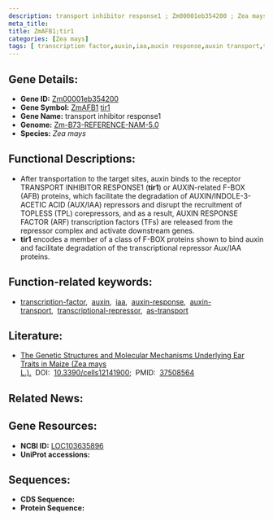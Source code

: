 ```yaml
---
description: transport inhibitor response1 ; Zm00001eb354200 ; Zea mays
meta_title:
title: ZmAFB1;tir1
categories: [Zea mays]
tags: [ transcription factor,auxin,iaa,auxin response,auxin transport,transcriptional repressor,as transport ]
---
```


## Gene Details:
- **Gene ID:**	[Zm00001eb354200](https://www.maizegdb.org/gene_center/gene/Zm00001eb354200)
- **Gene Symbol:** <u>ZmAFB1</u>&nbsp;<u>tir1</u>
- **Gene Name:** transport inhibitor response1
- **Genome:** [Zm-B73-REFERENCE-NAM-5.0](https://www.maizegdb.org/genome/assembly/Zm-B73-REFERENCE-NAM-5.0)
- **Species:** *Zea mays*

## Functional Descriptions:
   - After transportation to the target sites, auxin binds to the receptor TRANSPORT INHIBITOR RESPONSE1 (**tir1**) or AUXIN-related F-BOX (AFB) proteins, which facilitate the degradation of AUXIN/INDOLE-3-ACETIC ACID (AUX/IAA) repressors and disrupt the recruitment of TOPLESS (TPL) corepressors, and as a result, AUXIN RESPONSE FACTOR (ARF) transcription factors (TFs) are released from the repressor complex and activate downstream genes.
   - **tir1** encodes a member of a class of F-BOX proteins shown to bind auxin and facilitate degradation of the transcriptional repressor Aux/IAA proteins.

## Function-related keywords:
- [transcription-factor](/tags/transcription-factor/),&nbsp;&nbsp;[auxin](/tags/auxin/),&nbsp;&nbsp;[iaa](/tags/iaa/),&nbsp;&nbsp;[auxin-response](/tags/auxin-response/),&nbsp;&nbsp;[auxin-transport](/tags/auxin-transport/),&nbsp;&nbsp;[transcriptional-repressor](/tags/transcriptional-repressor/),&nbsp;&nbsp;[as-transport](/tags/as-transport/)

## Literature:
   - [The Genetic Structures and Molecular Mechanisms Underlying Ear Traits in Maize (Zea mays L.).]( https://www.mdpi.com/2073-4409/12/14/1900)&nbsp;&nbsp;DOI:&nbsp;&nbsp;[10.3390/cells12141900](https://www.mdpi.com/2073-4409/12/14/1900);&nbsp;&nbsp;PMID:&nbsp;&nbsp;[37508564](https://pubmed.ncbi.nlm.nih.gov/37508564/)

## Related News:

## Gene Resources:
- **NCBI ID:**  [LOC103635896](https://www.ncbi.nlm.nih.gov/gene/?term=LOC103635896)
- **UniProt accessions:** [](https://www.uniprot.org/uniprotkb//entry)



## Sequences:
- **CDS Sequence:**
- **Protein Sequence:**
